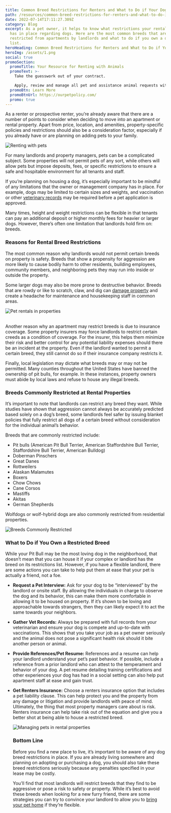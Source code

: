 ```yaml
---
title: Common Breed Restrictions for Renters and What to Do if Your Dog Is Turned Away
path: /resources/common-breed-restrictions-for-renters-and-what-to-do-if-your-dog-is-turned-away
date: 2022-07-14T17:11:27.309Z
category: Blog
excerpt: As a pet owner, it helps to know what restrictions your rental property
  has in place regarding dogs. Here are the most common breeds that are
  restricted from apartments by landlords and what to do if you own a dog on the
  list.
heroHeading: Common Breed Restrictions for Renters and What to Do if Your Dog Is Turned Away
heroImg: /assets/1.png
social: true
promoSection:
  promoTitle: Your Resource for Renting with Animals
  promoText: >-
    Take the guesswork out of your contract. 

    Apply, review and manage all pet and assistance animal requests with ease at your rental. 
  promoBtn: Learn More
  promoBtnUrl: https://ourpetpolicy.com/
  promo: true
---
```

As a renter or prospective renter, you’re already aware that there are a number of points to consider when deciding to move into an apartment or rental property. Apart from price, location, and amenities, property-specific policies and restrictions should also be a consideration factor, especially if you already have or are planning on adding pets to your family.

![Renting with pets](/assets/2.png "Renting with pets")

For many landlords and property managers, pets can be a complicated subject. Some properties will not permit pets of any sort, while others will allow pets but impose deposits, fees, or specific restrictions to ensure a safe and hospitable environment for all tenants and staff.

If you’re planning on housing a dog, it’s especially important to be mindful of any limitations that the owner or management company has in place. For example, dogs may be limited to certain sizes and weights, and vaccination or other [veterinary records](https://ourpetpolicy.com/resources/do-you-need-to-keep-vet-records-8-instances-where-easy-access-vet-records-come-in-handy/) may be required before a pet application is approved.

Many times, height and weight restrictions can be flexible in that tenants can pay an additional deposit or higher monthly fees for heavier or larger dogs. However, there’s often one limitation that landlords hold firm on: breeds.

### Reasons for Rental Breed Restrictions

The most common reason why landlords would not permit certain breeds on property is safety. Breeds that show a propensity for aggression are more likely to cause bodily harm to other residents, building employees, community members, and neighboring pets they may run into inside or outside the property.

Some larger dogs may also be more prone to destructive behavior. Breeds that are rowdy or like to scratch, claw, and dig can [damage property](https://ourpetpolicy.com/resources/five-things-you-can-do-to-reduce-pet-related-home-damage/) and create a headache for maintenance and housekeeping staff in common areas.

![Pet rentals in properties](/assets/3.png "Pet rentals in properties")

\
Another reason why an apartment may restrict breeds is due to insurance coverage. Some property insurers may force landlords to restrict certain creeds as a condition of coverage. For the insurer, this helps them minimize their risk and better control for any potential liability expenses should there be an incident at the property. Even if the landlord wanted to permit a certain breed, they still cannot do so if their insurance company restricts it.

Finally, local legislation may dictate what breeds may or may not be permitted. Many counties throughout the United States have banned the ownership of pit bulls, for example. In these instances, property owners must abide by local laws and refuse to house any illegal breeds.

### Breeds Commonly Restricted at Rental Properties

It’s important to note that landlords can restrict any breed they want. While studies have shown that aggression cannot always be accurately predicted based solely on a dog’s breed, some landlords feel safer by issuing blanket policies that fully restrict all dogs of a certain breed without consideration for the individual animal’s behavior.

Breeds that are commonly restricted include:

* Pit bulls (American Pit Bull Terrier, American Staffordshire Bull Terrier, Staffordshire Bull Terrier, American Bulldog)
* Doberman Pinschers
* Great Danes
* Rottweilers
* Alaskan Malamutes
* Boxers
* Chow Chows
* Cane Corsos
* Mastiffs
* Akitas
* German Shepherds

Wolfdogs or wolf-hybrid dogs are also commonly restricted from residential properties.

![Breeds Commonly Restricted](/assets/4.png "Breeds Commonly Restricted")

### What to Do if You Own a Restricted Breed

While your Pit Bull may be the most loving dog in the neighborhood, that doesn’t mean that you can house it if your complex or landlord has the breed on its restrictions list. However, if you have a flexible landlord, there are some actions you can take to help put them at ease that your pet is actually a friend, not a foe.

* **Request a Pet Interview:** Ask for your dog to be “interviewed” by the landlord or onsite staff. By allowing the individuals in charge to observe the dog and its behavior, this can make them more comfortable in allowing it to be housed on property. If it’s shown to be loving and approachable towards strangers, then they can likely expect it to act the same towards your neighbors.
* **Gather Vet Records:** Always be prepared with full records from your veterinarian and ensure your dog is compete and up-to-date with vaccinations. This shows that you take your job as a pet owner seriously and the animal does not pose a significant health risk should it bite another person or animal.
* **Provide References/Pet Resume:** References and a resume can help your landlord understand your pet’s past behavior. If possible, include a reference from a prior landlord who can attest to the temperament and behavior of your dog. A pet resume detailing training certifications and other experiences your dog has had in a social setting can also help put apartment staff at ease and gain trust.
* **Get Renters Insurance:** Choose a renters insurance option that includes a pet liability clause. This can help protect you and the property from any damage or litigation and provide landlords with peace of mind. Ultimately, the thing that most property managers care about is risk. Renters insurance can help take risk out of the equation and give you a better shot at being able to house a restricted breed.

  ![Managing pets in rental properties](/assets/5.png "Managing pets in rental properties")

  ### Bottom Line

  Before you find a new place to live, it’s important to be aware of any dog breed restrictions in place. If you are already living somewhere and planning on adopting or purchasing a dog, you should also take these breed restrictions seriously because any penalties specified in your lease may be costly.

  You’ll find that most landlords will restrict breeds that they find to be aggressive or pose a risk to safety or property. While it’s best to avoid these breeds when looking for a new furry friend, there are some strategies you can try to convince your landlord to allow you to [bring your pet home](https://ourpetpolicy.com/resources/bringing-an-animal-home/) if they’re flexible.